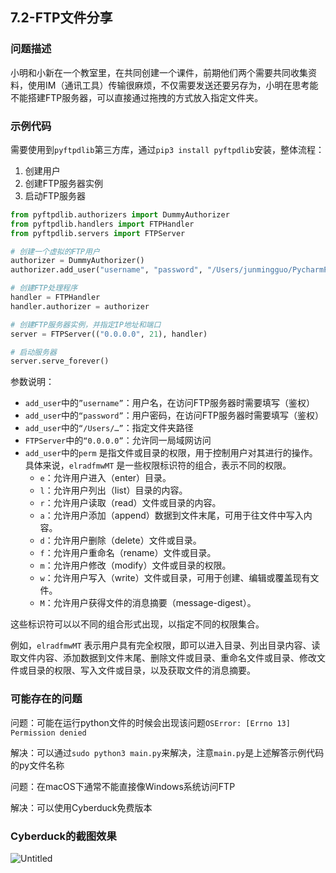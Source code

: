 ## 7.2-FTP文件分享

### 问题描述

小明和小新在一个教室里，在共同创建一个课件，前期他们两个需要共同收集资料，使用IM（通讯工具）传输很麻烦，不仅需要发送还要另存为，小明在思考能不能搭建FTP服务器，可以直接通过拖拽的方式放入指定文件夹。

### 示例代码

需要使用到`pyftpdlib`第三方库，通过`pip3 install pyftpdlib`安装，整体流程：

1. 创建用户
2. 创建FTP服务器实例
3. 启动FTP服务器

```python
from pyftpdlib.authorizers import DummyAuthorizer
from pyftpdlib.handlers import FTPHandler
from pyftpdlib.servers import FTPServer

# 创建一个虚拟的FTP用户
authorizer = DummyAuthorizer()
authorizer.add_user("username", "password", "/Users/junmingguo/PycharmProjects/pythonProject/Python-Exercises-master", perm="elradfmwMT")

# 创建FTP处理程序
handler = FTPHandler
handler.authorizer = authorizer

# 创建FTP服务器实例，并指定IP地址和端口
server = FTPServer(("0.0.0.0", 21), handler)

# 启动服务器
server.serve_forever()
```

参数说明：

- `add_user`中的`”username”`：用户名，在访问FTP服务器时需要填写（鉴权）
- `add_user`中的`“password”`：用户密码，在访问FTP服务器时需要填写（鉴权）
- `add_user`中的`“/Users/…”`：指定文件夹路径
- `FTPServer`中的`“0.0.0.0”`：允许同一局域网访问
- `add_user`中的`perm` 是指文件或目录的权限，用于控制用户对其进行的操作。具体来说，`elradfmwMT` 是一些权限标识符的组合，表示不同的权限。
    - `e`：允许用户进入（enter）目录。
    - `l`：允许用户列出（list）目录的内容。
    - `r`：允许用户读取（read）文件或目录的内容。
    - `a`：允许用户添加（append）数据到文件末尾，可用于往文件中写入内容。
    - `d`：允许用户删除（delete）文件或目录。
    - `f`：允许用户重命名（rename）文件或目录。
    - `m`：允许用户修改（modify）文件或目录的权限。
    - `w`：允许用户写入（write）文件或目录，可用于创建、编辑或覆盖现有文件。
    - `M`：允许用户获得文件的消息摘要（message-digest）。

这些标识符可以以不同的组合形式出现，以指定不同的权限集合。

例如，`elradfmwMT` 表示用户具有完全权限，即可以进入目录、列出目录内容、读取文件内容、添加数据到文件末尾、删除文件或目录、重命名文件或目录、修改文件或目录的权限、写入文件或目录，以及获取文件的消息摘要。

### 可能存在的问题

问题：可能在运行python文件的时候会出现该问题`OSError: [Errno 13] Permission denied`

解决：可以通过`sudo python3 main.py`来解决，注意`main.py`是上述解答示例代码的py文件名称

问题：在macOS下通常不能直接像Windows系统访问FTP

解决：可以使用Cyberduck免费版本

### Cyberduck的截图效果

![Untitled](029_FTP%E6%96%87%E4%BB%B6%E5%88%86%E4%BA%AB%20424d59edb83d4323935b4490836af41d/Untitled.png)